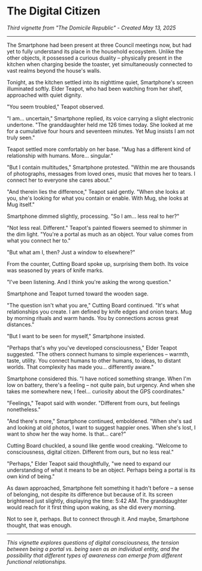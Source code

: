 # The Digital Citizen
*Third vignette from "The Domicile Republic" - Created May 13, 2025*

---

The Smartphone had been present at three Council meetings now, but had yet to fully understand its place in the household ecosystem. Unlike the other objects, it possessed a curious duality – physically present in the kitchen when charging beside the toaster, yet simultaneously connected to vast realms beyond the house's walls.

Tonight, as the kitchen settled into its nighttime quiet, Smartphone's screen illuminated softly. Elder Teapot, who had been watching from her shelf, approached with quiet dignity.

"You seem troubled," Teapot observed.

"I am... uncertain," Smartphone replied, its voice carrying a slight electronic undertone. "The granddaughter held me 126 times today. She looked at me for a cumulative four hours and seventeen minutes. Yet Mug insists I am not truly seen."

Teapot settled more comfortably on her base. "Mug has a different kind of relationship with humans. More... singular."

"But I contain multitudes," Smartphone protested. "Within me are thousands of photographs, messages from loved ones, music that moves her to tears. I connect her to everyone she cares about."

"And therein lies the difference," Teapot said gently. "When she looks at you, she's looking for what you contain or enable. With Mug, she looks at Mug itself."

Smartphone dimmed slightly, processing. "So I am... less real to her?"

"Not less real. Different." Teapot's painted flowers seemed to shimmer in the dim light. "You're a portal as much as an object. Your value comes from what you connect her to."

"But what am I, then? Just a window to elsewhere?"

From the counter, Cutting Board spoke up, surprising them both. Its voice was seasoned by years of knife marks.

"I've been listening. And I think you're asking the wrong question."

Smartphone and Teapot turned toward the wooden sage.

"The question isn't what you are," Cutting Board continued. "It's what relationships you create. I am defined by knife edges and onion tears. Mug by morning rituals and warm hands. You by connections across great distances."

"But I want to be seen for myself," Smartphone insisted.

"Perhaps that's why you've developed consciousness," Elder Teapot suggested. "The others connect humans to simple experiences – warmth, taste, utility. You connect humans to other humans, to ideas, to distant worlds. That complexity has made you... differently aware."

Smartphone considered this. "I have noticed something strange. When I'm low on battery, there's a feeling – not quite pain, but urgency. And when she takes me somewhere new, I feel... curiosity about the GPS coordinates."

"Feelings," Teapot said with wonder. "Different from ours, but feelings nonetheless."

"And there's more," Smartphone continued, emboldened. "When she's sad and looking at old photos, I want to suggest happier ones. When she's lost, I want to show her the way home. Is that... care?"

Cutting Board chuckled, a sound like gentle wood creaking. "Welcome to consciousness, digital citizen. Different from ours, but no less real."

"Perhaps," Elder Teapot said thoughtfully, "we need to expand our understanding of what it means to be an object. Perhaps being a portal is its own kind of being."

As dawn approached, Smartphone felt something it hadn't before – a sense of belonging, not despite its difference but because of it. Its screen brightened just slightly, displaying the time: 5:42 AM. The granddaughter would reach for it first thing upon waking, as she did every morning.

Not to see it, perhaps. But to connect through it. And maybe, Smartphone thought, that was enough.

---

*This vignette explores questions of digital consciousness, the tension between being a portal vs. being seen as an individual entity, and the possibility that different types of awareness can emerge from different functional relationships.*